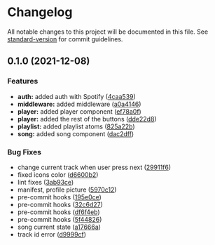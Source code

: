 # Changelog

All notable changes to this project will be documented in this file. See [standard-version](https://github.com/conventional-changelog/standard-version) for commit guidelines.

## 0.1.0 (2021-12-08)


### Features

* **auth:** added auth with Spotify ([4caa539](https://github.com/RazvanRauta/spotify-clone/commit/4caa53994d93dfcd54d8dada8111b94c34ffe05b))
* **middleware:** added middleware ([a0a4146](https://github.com/RazvanRauta/spotify-clone/commit/a0a41461531bb0362154cc65412ac4bbb1445a6a))
* **player:** added player component ([ef78a0f](https://github.com/RazvanRauta/spotify-clone/commit/ef78a0fc6130b19b49ac032cb21f161bb5e904d2))
* **player:** added the rest of the buttons ([dde22d8](https://github.com/RazvanRauta/spotify-clone/commit/dde22d84d082e27526a4fed26b5f23b2f805ff43))
* **playlist:** added playlist atoms ([825a22b](https://github.com/RazvanRauta/spotify-clone/commit/825a22bb99e01627a0f406fb2deaa6c1794cf22e))
* **song:** added song component ([dac2dff](https://github.com/RazvanRauta/spotify-clone/commit/dac2dff511d2a2345d4042caba8081661221c438))


### Bug Fixes

* change current track when user press next ([29911f6](https://github.com/RazvanRauta/spotify-clone/commit/29911f6479edb93c825c4cc9be923df5909a96b6))
* fixed icons color ([d6600b2](https://github.com/RazvanRauta/spotify-clone/commit/d6600b226212ff66cfc08c30e7c1e0fca7857d53))
* lint fixes ([3ab93ce](https://github.com/RazvanRauta/spotify-clone/commit/3ab93cee3acc52f44a875baecccd4e1aaf7ac9bf))
* manifest, profile picture ([5970c12](https://github.com/RazvanRauta/spotify-clone/commit/5970c128aea119022ff9f80bb388d0ca33c38f8e))
* pre-commit hooks ([195e0ce](https://github.com/RazvanRauta/spotify-clone/commit/195e0ce24a3fd3cd97954ae79337ea94b9ab432c))
* pre-commit hooks ([32c6d27](https://github.com/RazvanRauta/spotify-clone/commit/32c6d2702ba35cd2b2bb54d892a025557f849849))
* pre-commit hooks ([df6f4eb](https://github.com/RazvanRauta/spotify-clone/commit/df6f4eb3f990654ae61c0c038a2d519bc939d5af))
* pre-commit hooks ([5f44826](https://github.com/RazvanRauta/spotify-clone/commit/5f44826c3b37a58307897b1281b67e64c729ee96))
* song current state ([a17666a](https://github.com/RazvanRauta/spotify-clone/commit/a17666ae1758d6cbe5a267c11eb2c3b350b002a8))
* track id error ([d9999cf](https://github.com/RazvanRauta/spotify-clone/commit/d9999cfd2b144c3732aa0a2f3223fdf6a4a661f3))

